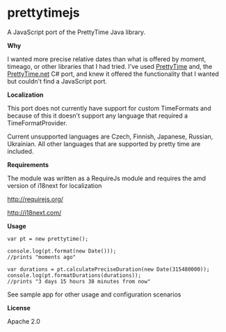 prettytimejs
============
A JavaScript port of the PrettyTime Java library. 

**Why**

I wanted more precise relative dates than what is offered by moment, timeago, or other libraries that I had tried. I've used [PrettyTime](https://github.com/ocpsoft/prettytime) and, the [PrettyTime.net](https://code.google.com/p/prettytimedotnet/) C# port, and knew it offered the functionality that I wanted but couldn't find a JavaScript port.

**Localization**

This port does not currently have support for custom TimeFormats and because of this it doesn't support any language that required a TimeFormatProvider. 

Current unsupported languages are Czech, Finnish, Japanese, Russian, Ukrainian. All other languages that are supported by pretty time are included. 

**Requirements**

The module was written as a RequireJs module and requires the amd version of i18next for localization 

http://requirejs.org/

http://i18next.com/ 

**Usage**

    var pt = new prettytime();
    
    console.log(pt.format(new Date())); 
    //prints "moments ago"
    
    var durations = pt.calculatePreciseDuration(new Date(315480000));
    console.log(pt.formatDurations(durations));
    //prints "3 days 15 hours 38 minutes from now"
	
See sample app for other usage and configuration scenarios 

**License**

Apache 2.0
